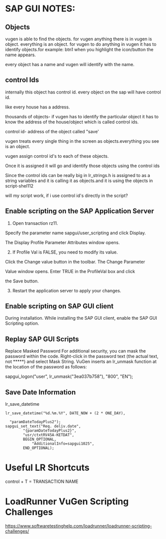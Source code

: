
# SAP GUI NOTES:

## Objects

vugen is able to find the objects. for vugen anything there is in vugen is object. everything is an object. for vugen to do anything in vugen it has to identify objects.for example: btn1
when you highlight the icon/button the name appears.

every object has a name and vugen will identify with the name.

## control Ids
internally this object has control id. every object on the sap will have control id.


like every house has a address.

thousands of objects- if vugen has to identify the particular object it has to know the address of the house/object which is called control ids.

control id- address of the object called "save'

vugen treats every single thing in the screen as objects.everything you see is an object.


vugen assign control id's to each of these objects.


Once it is assigned it will go and identify those objects using the control ids 

Since the control ids can be really big in lr_strings.h is assigned to as a string variables and it is calling it as objects.and it is using the objects in script-shel112

will my script work, if i use control id's directly in the script?

## Enable scripting on the SAP Application Server

1. Open transaction rz11. 

Specify the parameter name sapgui/user_scripting and click Display.

The Display Profile Parameter Attributes window opens.

2. If Profile Val is FALSE, you need to modify its value. 

Click the Change value button in the toolbar. The Change Parameter 

Value window opens. Enter TRUE in the ProfileVal box and click 

the Save button.

3. Restart the application server to apply your changes.

## Enable scripting on SAP GUI client

During installation. While installing the SAP GUI client, enable the SAP GUI Scripting option.

## Replay SAP GUI Scripts

Replace Masked Password
For additional security, you can mask the password within the code. Right-click in the password text (the actual text, not *****) and select Mask String. VuGen inserts an lr_unmask function at the location of the password as follows:

sapgui_logon("user", lr_unmask("3ea037b758"), "800", "EN");

## Save Date Information

lr_save_datetime

```
lr_save_datetime("%d.%m.%Y", DATE_NOW + (2 * ONE_DAY),            

  "paramDateTodayPlus2");
sapgui_set_text("Req. deliv.date", 
        "{paramDateTodayPlus2}",
        "usr/ctxtRV45A-KETDAT", 
        BEGIN_OPTIONAL, 
            "AdditionalInfo=sapgui1025", 
        END_OPTIONAL);
```
# Useful LR Shortcuts

control + T = TRANSACTION NAME


# LoadRunner VuGen Scripting Challenges
https://www.softwaretestinghelp.com/loadrunner/loadrunner-scripting-challenges/








